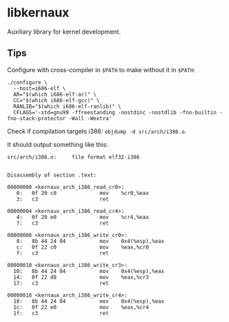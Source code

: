 libkernaux
==========

Auxiliary library for kernel development.



Tips
----

Configure with cross-compiler in `$PATH` to make without it in `$PATH`:

```
./configure \
  --host=i686-elf \
  AR="$(which i686-elf-ar)" \
  CC="$(which i686-elf-gcc)" \
  RANLIB="$(which i686-elf-ranlib)" \
  CFLAGS='-std=gnu99 -ffreestanding -nostdinc -nostdlib -fno-builtin -fno-stack-protector -Wall -Wextra'
```

Check if compilation targets i386: `objdump -d src/arch/i386.o`.

It should output something like this:

```
src/arch/i386.o:     file format elf32-i386


Disassembly of section .text:

00000000 <kernaux_arch_i386_read_cr0>:
   0:   0f 20 c0              mov    %cr0,%eax
   3:   c3                    ret

00000004 <kernaux_arch_i386_read_cr4>:
   4:   0f 20 e0              mov    %cr4,%eax
   7:   c3                    ret

00000008 <kernaux_arch_i386_write_cr0>:
   8:   8b 44 24 04           mov    0x4(%esp),%eax
   c:   0f 22 c0              mov    %eax,%cr0
   f:   c3                    ret

00000010 <kernaux_arch_i386_write_cr3>:
  10:   8b 44 24 04           mov    0x4(%esp),%eax
  14:   0f 22 d8              mov    %eax,%cr3
  17:   c3                    ret

00000018 <kernaux_arch_i386_write_cr4>:
  18:   8b 44 24 04           mov    0x4(%esp),%eax
  1c:   0f 22 e0              mov    %eax,%cr4
  1f:   c3                    ret
```
